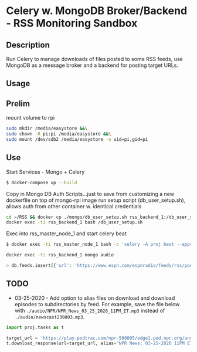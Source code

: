 # Celery w. MongoDB Broker/Backend - RSS Monitoring Sandbox

## Description
Run Celery to manage downloads of files posted to some RSS feeds, use MongoDB as a message broker and a backend for posting target URLs.

## Usage

## Prelim

mount volume to rpi
```bash
sudo mkdir /media/easystore &&\
sudo chown -R pi:pi /media/easystore &&\
sudo mount /dev/sdb2 /media/easystore -o uid=pi,gid=pi
```

## Use

Start Services - Mongo + Celery

```bash
$ docker-compose up --build
```

Copy in Mongo DB Auth Scripts...just to save from customizing a new dockerfile on top of mongo-rpi image
run setup script (db_user_setup.sh), allows auth from other container w. identical credentials

```bash
cd ~/RSS && docker cp ./mongo/db_user_setup.sh rss_backend_1:/db_user_setup.sh
docker exec -ti rss_backend_1 bash /db_user_setup.sh
```

Exec into rss_master_node_1 and start celery beat
```bash
$ docker exec -ti rss_master_node_1 bash -c 'celery -A proj beat --app=proj.celery_cfg'
```

```bash
docker exec -ti rss_backend_1 mongo audio

> db.feeds.insert({'url': 'https://www.espn.com/espnradio/feeds/rss/podcast.xml/_/id/25869711'})
```



## TODO

* 03-25-2020 - Add option to alias files on download and download episodes to subdirectories by feed. For example, save the file below with `./audio/NPR/NPR_News_03_25_2020_11PM_ET.mp3` instead of `./audio/newscast230803.mp3`. 

```python
import proj.tasks as t

target_url = 'https://play.podtrac.com/npr-500005/edge1.pod.npr.org/anon.npr-mp3/npr/newscasts/2020/03/25/newscast230803.mp3'
t.download_response(url=target_url, alias='NPR News: 03-25-2020 11PM ET')
```

